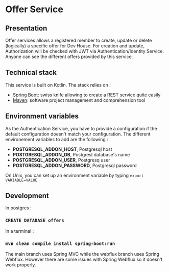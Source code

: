 # Offer Service

## Presentation

Offer services allows a registered member to create, update or delete (logically) a specific offer for Dev House. For creation and update, Authorization will be checked with JWT via Authentication/Identity Service.
Anyone can see the different offers provided by this service.

## Technical stack

This service is built on Kotlin. The stack relies on :
 - [Spring Boot](https://spring.io/projects/spring-boot): swiss knife allowing to create a REST service quite easily
- [Maven](https://maven.apache.org/): software project management and comprehension tool

## Environment variables

As the Authentication Service, you have to provide a configuration if the default configuration doesn't match your configuration.
The different environement variables to add are the following :
- **POSTGRESQL_ADDON_HOST**, Postgresql host
- **POSTGRESQL_ADDON_DB**, Postgresl database's name
- **POSTGRESQL_ADDON_USER**, Postgresq user
- **POSTGRESQL_ADDON_PASSWORD**, Postgresql password

On Unix, you can set up an environment variable by typing `export VARIABLE=VALUE`

## Development

In postgres :
### `CREATE DATABASE offers`

In a terminal :
### `mvn clean compile install spring-boot:run`

The main branch uses Spring MVC while the webflux branch uses Spring Webflux. However there are some issues with Spring Webflux so it doesn't work properly.
